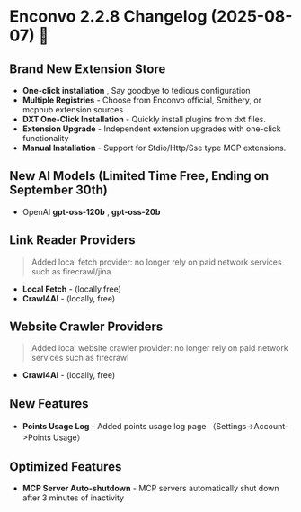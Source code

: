 # Enconvo 2.2.8 Changelog (2025-08-07) 🚀

## Brand New Extension Store

- **One-click installation** , Say goodbye to tedious configuration
- **Multiple Registries** - Choose from Enconvo official, Smithery, or mcphub extension sources
- **DXT One-Click Installation** - Quickly install plugins from dxt files.
- **Extension Upgrade** - Independent extension upgrades with one-click functionality
- **Manual Installation** - Support for Stdio/Http/Sse type MCP extensions.

## New AI Models (Limited Time Free, Ending on September 30th)

- OpenAI **gpt-oss-120b** , **gpt-oss-20b**

## Link Reader Providers

> Added local fetch provider: no longer rely on paid network services such as firecrawl/jina

- **Local Fetch** - (locally,free)
- **Crawl4AI** - (locally, free)

## Website Crawler Providers

> Added local website crawler provider: no longer rely on paid network services such as firecrawl

- **Crawl4AI** - (locally, free)

## New Features

- **Points Usage Log** - Added points usage log page （Settings->Account->Points Usage）

## Optimized Features

- **MCP Server Auto-shutdown** - MCP servers automatically shut down after 3 minutes of inactivity
